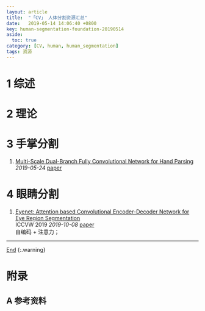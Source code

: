 ```yaml
---
layout: article
title:  "「CV」 人体分割资源汇总"
date:   2019-05-14 14:06:40 +0800
key: human-segmentation-foundation-20190514
aside:
  toc: true
category: [CV, human, human_segmentation]
tags: 资源
---
```

<span id='head'></span>  

<!--more-->

# 1 综述  
# 2 理论

# 3 手掌分割
1. [Multi-Scale Dual-Branch Fully Convolutional Network for Hand Parsing](http://cn.arxiv.org/abs/1905.10100)   
*2019-05-24* [paper](https://arxiv.org/abs/1905.10100)      

# 4 眼睛分割
1. [Eyenet: Attention based Convolutional Encoder-Decoder Network for Eye Region Segmentation](http://cn.arxiv.org/abs/1910.03274)    
ICCVW 2019 *2019-10-08* [paper](https://arxiv.org/abs/1910.03274)    
自编码 + 注意力；    

-------------------  
[End](#head)
{:.warning}  


# 附录
## A 参考资料
